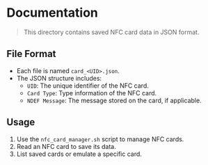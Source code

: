 # Documentation

> This directory contains saved NFC card data in JSON format.

## File Format
- Each file is named `card_<UID>.json`.
- The JSON structure includes:
  - `UID`: The unique identifier of the NFC card.
  - `Card Type`: Type information of the NFC card.
  - `NDEF Message`: The message stored on the card, if applicable.

## Usage
1. Use the `nfc_card_manager.sh` script to manage NFC cards.
2. Read an NFC card to save its data.
3. List saved cards or emulate a specific card.

